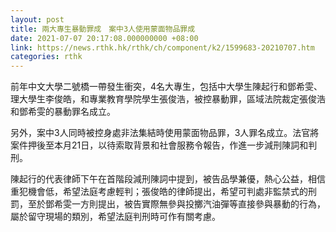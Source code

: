 ```yaml
---
layout: post
title: 兩大專生暴動罪成　案中3人使用蒙面物品罪成
date: 2021-07-07 20:17:08.000000000 +08:00
link: https://news.rthk.hk/rthk/ch/component/k2/1599683-20210707.htm
categories: rthk
---
```


前年中文大學二號橋一帶發生衝突，4名大專生，包括中大學生陳起行和鄧希雯、理大學生李俊皓，和專業教育學院學生張俊浩，被控暴動罪，區域法院裁定張俊浩和鄧希雯的暴動罪名成立。

另外，案中3人同時被控身處非法集結時使用蒙面物品罪，3人罪名成立。法官將案件押後至本月21日，以待索取背景和社會服務令報告，作進一步減刑陳詞和判刑。

陳起行的代表律師下午在首階段減刑陳詞中提到，被告品學兼優，熱心公益，相信重犯機會低，希望法庭考慮輕判；張俊皓的律師提出，希望可判處非監禁式的刑罰，至於鄧希雯一方則提出，被告實際無參與投擲汽油彈等直接參與暴動的行為，屬於留守現場的類別，希望法庭判刑時可作有關考慮。
